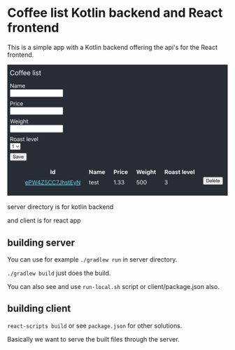 # Coffee list Kotlin backend and React frontend

This is a simple app with a Kotlin backend offering the api's for the React frontend.

![coffee-list-app-image](https://github.com/jelinden/kotlin-react-app/raw/master/coffee-list-app.png)

server directory is for kotlin backend

and client is for react app

## building server

You can use for example `./gradlew run` in server directory.

`./gradlew build` just does the build.

You can also see and use `run-local.sh` script or client/package.json also.

## building client

`react-scripts build` or see `package.json` for other solutions.

Basically we want to serve the built files through the server.